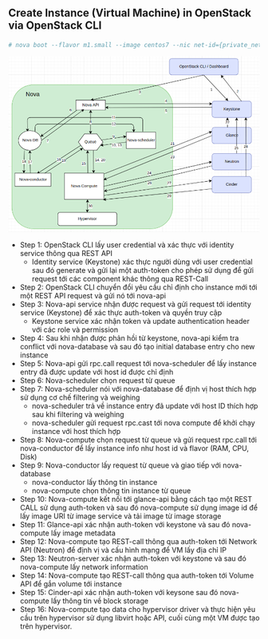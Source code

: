 ## Create Instance (Virtual Machine) in OpenStack via OpenStack CLI
```bash
# nova boot --flavor m1.small --image centos7 --nic net-id={private_network_id} --security-group norprod_sec_grp  --key-name my_key stack_testvm
```
![instance_creation_flow](images/flow_chart.png)
- Step 1: OpenStack CLI lấy user credential và xác thực với identity service thông qua REST API
  - Identity service (Keystone) xác thực người dùng với user credential sau đó generate và gửi lại một auth-token cho phép sử dụng để gửi request tới các component khác thông qua REST-Call
- Step 2: OpenStack CLI chuyển đổi yêu cầu chỉ định cho instance mới tới một REST API request và gửi nó tới nova-api
- Step 3: Nova-api service nhận được request và gửi request tới identity service (Keystone) để xác thực auth-token và quyền truy cập
  - Keystone service xác nhận token và update authentication header với các role và permission
- Step 4: Sau khi nhận được phản hồi từ keystone, nova-api kiểm tra conflict với nova-database và sau đó tạo initial database entry cho new instance
- Step 5: Nova-api gửi rpc.call request tới nova-scheduler để lấy instance entry đã được update với host id được chỉ định
- Step 6: Nova-scheduler chọn request từ queue
- Step 7: Nova-scheduler nói với nova-database để định vị host thích hợp sử dụng cơ chế filtering và weighing
  - nova-scheduler trả về instance entry đã update với host ID thích hợp sau khi filtering và weighing
  - nova-scheduler gửi request rpc.cast tới nova compute để khởi chạy instance với host thích hợp
- Step 8: Nova-compute chọn request từ queue và gửi request rpc.call tới nova-conductor để lấy instance info như host id và flavor (RAM, CPU, Disk)
- Step 9: Nova-conductor lấy request từ queue và giao tiếp với nova-database
  - nova-conductor lấy thông tin instance
  - nova-compute chọn thông tin instance từ queue
- Step 10: Nova-compute kết nối tới glance-api bằng cách tạo một REST CALL sử dụng auth-token và sau đó nova-compute sử dụng image id để lấy image URI từ image service và tải image từ image storage
- Step 11: Glance-api xác nhận auth-token với keystone và sau đó nova-compute lấy image metadata
- Step 12: Nova-compute tạo REST-call thông qua auth-token tới Network API (Neutron) để định vị và cấu hình mạng để VM lấy địa chỉ IP
- Step 13: Neutron-server xác nhận auth-token với keystone và sau đó nova-compute lấy network information
- Step 14: Nova-compute tạo REST-call thông qua auth-token tới Volume API để gắn volume tới instance
- Step 15: Cinder-api xác nhận auth-token với keysone sau đó nova-compute lấy thông tin về block storage
- Step 16: Nova-compute tạo data cho hypervisor driver và thực hiện yêu cầu trên hypervisor sử dụng libvirt hoặc API, cuối cùng một VM được tạo trên hypervisor.
